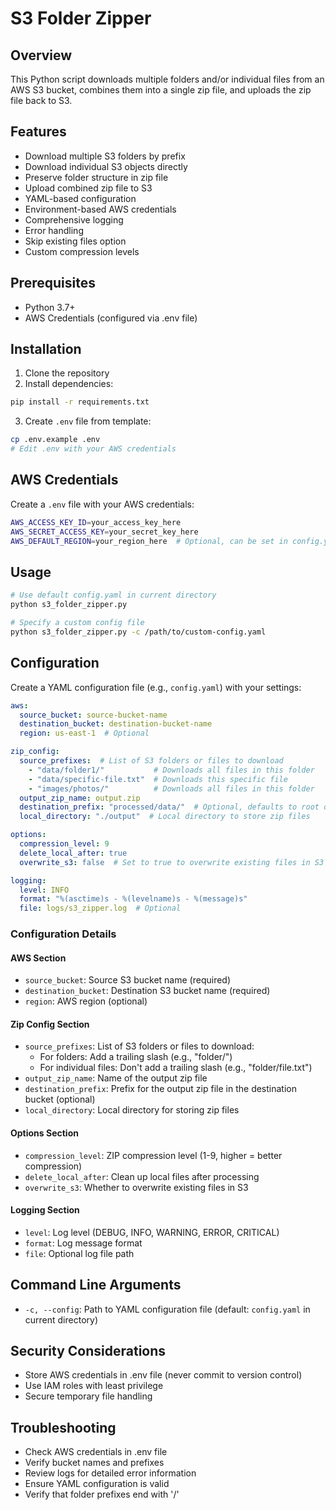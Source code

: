 # S3 Folder Zipper

## Overview
This Python script downloads multiple folders and/or individual files from an AWS S3 bucket, combines them into a single zip file, and uploads the zip file back to S3.

## Features
- Download multiple S3 folders by prefix
- Download individual S3 objects directly
- Preserve folder structure in zip file
- Upload combined zip file to S3
- YAML-based configuration
- Environment-based AWS credentials
- Comprehensive logging
- Error handling
- Skip existing files option
- Custom compression levels

## Prerequisites
- Python 3.7+
- AWS Credentials (configured via .env file)

## Installation
1. Clone the repository
2. Install dependencies:
```bash
pip install -r requirements.txt
```
3. Create `.env` file from template:
```bash
cp .env.example .env
# Edit .env with your AWS credentials
```

## AWS Credentials
Create a `.env` file with your AWS credentials:
```bash
AWS_ACCESS_KEY_ID=your_access_key_here
AWS_SECRET_ACCESS_KEY=your_secret_key_here
AWS_DEFAULT_REGION=your_region_here  # Optional, can be set in config.yaml
```

## Usage
```bash
# Use default config.yaml in current directory
python s3_folder_zipper.py

# Specify a custom config file
python s3_folder_zipper.py -c /path/to/custom-config.yaml
```

## Configuration
Create a YAML configuration file (e.g., `config.yaml`) with your settings:

```yaml
aws:
  source_bucket: source-bucket-name
  destination_bucket: destination-bucket-name
  region: us-east-1  # Optional

zip_config:
  source_prefixes:  # List of S3 folders or files to download
    - "data/folder1/"           # Downloads all files in this folder
    - "data/specific-file.txt"  # Downloads this specific file
    - "images/photos/"          # Downloads all files in this folder
  output_zip_name: output.zip
  destination_prefix: "processed/data/"  # Optional, defaults to root of bucket
  local_directory: "./output"  # Local directory to store zip files

options:
  compression_level: 9
  delete_local_after: true
  overwrite_s3: false  # Set to true to overwrite existing files in S3

logging:
  level: INFO
  format: "%(asctime)s - %(levelname)s - %(message)s"
  file: logs/s3_zipper.log  # Optional
```

### Configuration Details

#### AWS Section
- `source_bucket`: Source S3 bucket name (required)
- `destination_bucket`: Destination S3 bucket name (required)
- `region`: AWS region (optional)

#### Zip Config Section
- `source_prefixes`: List of S3 folders or files to download:
  - For folders: Add a trailing slash (e.g., "folder/")
  - For individual files: Don't add a trailing slash (e.g., "folder/file.txt")
- `output_zip_name`: Name of the output zip file
- `destination_prefix`: Prefix for the output zip file in the destination bucket (optional)
- `local_directory`: Local directory for storing zip files

#### Options Section
- `compression_level`: ZIP compression level (1-9, higher = better compression)
- `delete_local_after`: Clean up local files after processing
- `overwrite_s3`: Whether to overwrite existing files in S3

#### Logging Section
- `level`: Log level (DEBUG, INFO, WARNING, ERROR, CRITICAL)
- `format`: Log message format
- `file`: Optional log file path

## Command Line Arguments
- `-c, --config`: Path to YAML configuration file (default: `config.yaml` in current directory)

## Security Considerations
- Store AWS credentials in .env file (never commit to version control)
- Use IAM roles with least privilege
- Secure temporary file handling

## Troubleshooting
- Check AWS credentials in .env file
- Verify bucket names and prefixes
- Review logs for detailed error information
- Ensure YAML configuration is valid
- Verify that folder prefixes end with '/'
